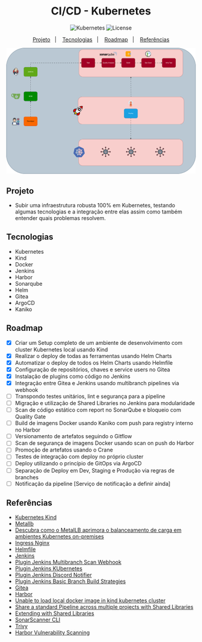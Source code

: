 <h1 align="center"> CI/CD - Kubernetes </h1>

<p align="center">
  <img alt="Kubernetes" src="https://img.shields.io/static/v1?label=Kubernetes&message=Deploy&color=8257E5&labelColor=000000"  />
  <img alt="License" src="https://img.shields.io/static/v1?label=license&message=MIT&color=49AA26&labelColor=000000">
</p>

<p align="center">
  <a href="#projeto">Projeto</a>&nbsp;&nbsp;&nbsp;|&nbsp;&nbsp;&nbsp;
  <a href="#tecnologias">Tecnologias</a>&nbsp;&nbsp;&nbsp;|&nbsp;&nbsp;&nbsp;
  <a href="#roadmap">Roadmap</a>&nbsp;&nbsp;&nbsp;|&nbsp;&nbsp;&nbsp;
  <a href="#referências">Referências</a>
</p>

<p align="center">
  <img alt="CI/CD" src="images/cicd-kubernetes.svg">
</p>


## Projeto

- Subir uma infraestrutura robusta 100% em Kubernetes, testando algumas tecnologias e a integração entre elas assim como também entender quais problemas resolvem. 

## Tecnologias

- Kubernetes
- Kind
- Docker
- Jenkins
- Harbor
- Sonarqube
- Helm
- Gitea
- ArgoCD
- Kaniko

## Roadmap

- [x] Criar um Setup completo de um ambiente de desenvolvimento com cluster Kubernetes local usando Kind 
- [x] Realizar o deploy de todas as ferramentas usando Helm Charts
- [x] Automatizar o deploy de todos os Helm Charts usando Helmfile
- [x] Configuração de repositórios, chaves e service users no Gitea
- [x] Instalação de plugins como código no Jenkins
- [x] Integração entre Gitea e Jenkins usando multibranch pipelines via webhook
- [ ] Transpondo testes unitários, lint e segurança para a pipeline
- [ ] Migração e utilização de Shared Libraries no Jenkins para modularidade
- [ ] Scan de código estático com report no SonarQube e bloqueio com Quality Gate
- [ ] Build de imagens Docker usando Kaniko com push para registry interno no Harbor
- [ ] Versionamento de artefatos seguindo o Gitflow
- [ ] Scan de segurança de imagens Docker usando scan on push do Harbor
- [ ] Promoção de artefatos usando o Crane
- [ ] Testes de integração com deploy no próprio cluster
- [ ] Deploy utilizando o princípio de GitOps via ArgoCD
- [ ] Separação de Deploy em Dev, Staging e Produção via regras de branches
- [ ] Notificação da pipeline [Serviço de notificação a definir ainda]

## Referências
- [Kubernetes Kind](https://kind.sigs.k8s.io/)
- [Metallb](https://metallb.io/)
- [Descubra como o MetalLB aprimora o balanceamento de carga em ambientes Kubernetes on-premises](https://blog.4linux.com.br/instalando-e-configurando-o-metallb-em-um-ambiente-on-premises/)
- [Ingress Nginx](https://github.com/kubernetes/ingress-nginx)
- [Helmfile](https://helmfile.readthedocs.io/en/latest/#installation)
- [Jenkins](https://www.jenkins.io/doc/)
- [Plugin Jenkins Multibranch Scan Webhook](https://plugins.jenkins.io/multibranch-scan-webhook-trigger/)
- [Plugin Jenkins KUbernetes](https://plugins.jenkins.io/kubernetes/)
- [Plugin Jenkins Discord Notifier](https://plugins.jenkins.io/discord-notifier/)
- [Plugin Jenkins Basic Branch Build Strategies](https://plugins.jenkins.io/basic-branch-build-strategies/)
- [Gitea](https://gitea.com/gitea/helm-chart)
- [Harbor](https://goharbor.io/docs/2.4.0/)
- [Unable to load local docker image in kind kubernetes cluster](https://stackoverflow.com/questions/73962956/unable-to-load-local-docker-image-in-kind-kubernetes-cluster)
- [Share a standard Pipeline across multiple projects with Shared Libraries](https://www.jenkins.io/blog/2017/10/02/pipeline-templates-with-shared-libraries/)
- [Extending with Shared Libraries](https://www.jenkins.io/doc/book/pipeline/shared-libraries/)
- [SonarScanner CLI](https://docs.sonarsource.com/sonarqube-server/10.8/analyzing-source-code/scanners/sonarscanner/)
- [Trivy](https://github.com/aquasecurity/trivy)
- [Harbor Vulnerability Scanning](https://goharbor.io/docs/2.0.0/administration/vulnerability-scanning/)